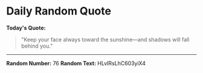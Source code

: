 # Daily Random Quote

**Today's Quote:**
> "Keep your face always toward the sunshine—and shadows will fall behind you."

---

**Random Number:** 76
**Random Text:** HLvIRsLhC603yiX4
